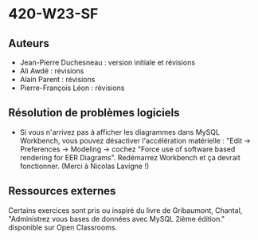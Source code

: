 # 420-W23-SF

## Auteurs

- Jean-Pierre Duchesneau : version initiale et révisions 
- Ali Awdé : révisions
- Alain Parent : révisions
- Pierre-François Léon : révisions

## Résolution de problèmes logiciels

- Si vous n'arrivez pas à afficher les diagrammes dans MySQL Workbench, vous pouvez désactiver l'accélération matérielle : "Edit -> Preferences -> Modeling -> cochez "Force use of software based rendering for EER Diagrams". Redémarrez Workbench et ça devrait fonctionner. (Merci à Nicolas Lavigne !)

## Ressources externes

Certains exercices sont pris ou inspiré du livre de Gribaumont, Chantal, "Administrez vous bases de données avec MySQL 2ième édition." disponible sur Open Classrooms.
